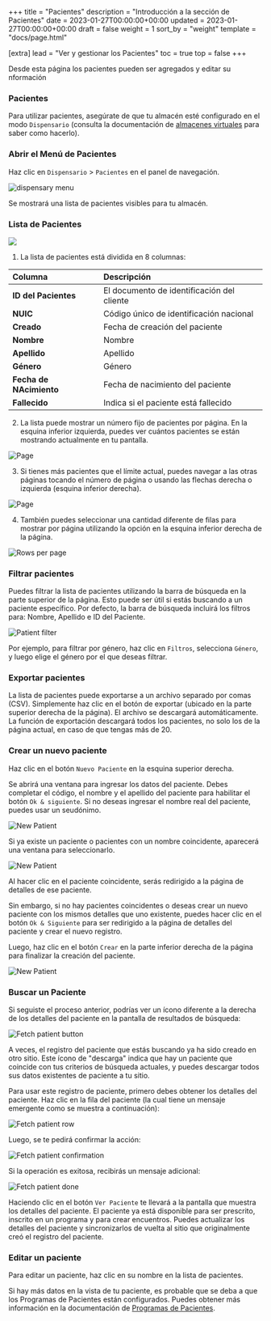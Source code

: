 +++
title = "Pacientes"
description = "Introducción a la sección de Pacientes"
date = 2023-01-27T00:00:00+00:00
updated = 2023-01-27T00:00:00+00:00
draft = false
weight = 1
sort_by = "weight"
template = "docs/page.html"

[extra]
lead = "Ver y gestionar los Pacientes"
toc = true
top = false
+++

Desde esta página los pacientes pueden ser agregados y editar su nformación

### Pacientes

Para utilizar pacientes, asegúrate de que tu almacén esté configurado en el modo `Dispensario` (consulta la documentación de [almacenes virtuales](https://docs.msupply.org.nz/other_stuff:virtual_stores#store_type) para saber como hacerlo).

### Abrir el Menú de Pacientes

Haz clic en `Dispensario` > `Pacientes` en el panel de navegación.

![dispensary menu](images/dispensary_menu.png)

Se mostrará una lista de pacientes visibles para tu almacén.

### Lista de Pacientes

![](images/patient_list_view.png)

1. La lista de pacientes está dividida en 8 columnas:

| Columna                 | Descripción                                |
| :---------------------- | :----------------------------------------- |
| **ID del Pacientes**    | El documento de identificación del cliente |
| **NUIC**                | Código único de identificación nacional    |
| **Creado**              | Fecha de creación del paciente             |
| **Nombre**              | Nombre                                     |
| **Apellido**            | Apellido                                   |
| **Género**              | Género                                     |
| **Fecha de NAcimiento** | Fecha de nacimiento del paciente           |
| **Fallecido**           | Indica si el paciente está fallecido       |

2. La lista puede mostrar un número fijo de pacientes por página. En la esquina inferior izquierda, puedes ver cuántos pacientes se están mostrando actualmente en tu pantalla.

![Page](../../images/list_showing.png)

3. Si tienes más pacientes que el límite actual, puedes navegar a las otras páginas tocando el número de página o usando las flechas derecha o izquierda (esquina inferior derecha).

![Page](../../images/list_pagenumbers.png)

4. También puedes seleccionar una cantidad diferente de filas para mostrar por página utilizando la opción en la esquina inferior derecha de la página.

![Rows per page](../../images/rows-per-page-select.png)

### Filtrar pacientes

Puedes filtrar la lista de pacientes utilizando la barra de búsqueda en la parte superior de la página. Esto puede ser útil si estás buscando a un paciente específico. Por defecto, la barra de búsqueda incluirá los filtros para: Nombre, Apellido e ID del Paciente.

![Patient filter](images/patient_filter.png)

Por ejemplo, para filtrar por género, haz clic en `Filtros`, selecciona `Género`, y luego elige el género por el que deseas filtrar.

### Exportar pacientes

La lista de pacientes puede exportarse a un archivo separado por comas (CSV). Simplemente haz clic en el botón de exportar (ubicado en la parte superior derecha de la página). El archivo se descargará automáticamente. La función de exportación descargará todos los pacientes, no solo los de la página actual, en caso de que tengas más de 20.

### Crear un nuevo paciente

Haz clic en el botón `Nuevo Paciente` en la esquina superior derecha.

Se abrirá una ventana para ingresar los datos del paciente. Debes completar el código, el nombre y el apellido del paciente para habilitar el botón `Ok & siguiente`. Si no deseas ingresar el nombre real del paciente, puedes usar un seudónimo.

![New Patient](images/patient_new.png)

Si ya existe un paciente o pacientes con un nombre coincidente, aparecerá una ventana para seleccionarlo.

![New Patient](images/patient_search.png)

Al hacer clic en el paciente coincidente, serás redirigido a la página de detalles de ese paciente.

Sin embargo, si no hay pacientes coincidentes o deseas crear un nuevo paciente con los mismos detalles que uno existente, puedes hacer clic en el botón `Ok & Siguiente` para ser redirigido a la página de detalles del paciente y crear el nuevo registro.

Luego, haz clic en el botón `Crear` en la parte inferior derecha de la página para finalizar la creación del paciente.

![New Patient](images/patient_creation_detail.png)

### Buscar un Paciente

Si seguiste el proceso anterior, podrías ver un ícono diferente a la derecha de los detalles del paciente en la pantalla de resultados de búsqueda:

![Fetch patient button](images/fetch_patient_button.png)

A veces, el registro del paciente que estás buscando ya ha sido creado en otro sitio. Este ícono de "descarga" indica que hay un paciente que coincide con tus criterios de búsqueda actuales, y puedes descargar todos sus datos existentes de paciente a tu sitio.

Para usar este registro de paciente, primero debes obtener los detalles del paciente. Haz clic en la fila del paciente (la cual tiene un mensaje emergente como se muestra a continuación):

![Fetch patient row](images/fetch_patient_row.png)

Luego, se te pedirá confirmar la acción:

![Fetch patient confirmation](images/fetch_patient_confirmation.png)

Si la operación es exitosa, recibirás un mensaje adicional:

![Fetch patient done](images/fetch_patient_done.png)

Haciendo clic en el botón `Ver Paciente` te llevará a la pantalla que muestra los detalles del paciente. El paciente ya está disponible para ser prescrito, inscrito en un programa y para crear encuentros. Puedes actualizar los detalles del paciente y sincronizarlos de vuelta al sitio que originalmente creó el registro del paciente.

### Editar un paciente

Para editar un paciente, haz clic en su nombre en la lista de pacientes.

Si hay más datos en la vista de tu paciente, es probable que se deba a que los Programas de Pacientes están configurados. Puedes obtener más información en la documentación de [Programas de Pacientes](/docs/programs/program-module).
